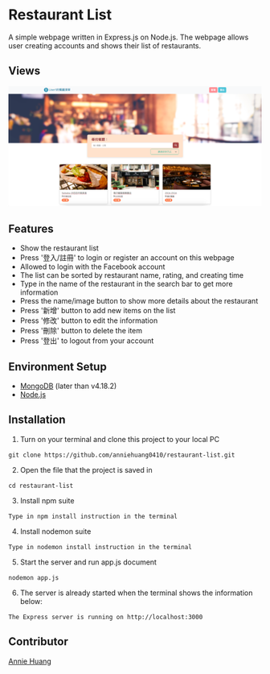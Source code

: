 # Restaurant List
A simple webpage written in Express.js on Node.js. 
The webpage allows user creating accounts and shows their list of restaurants. 

## Views
![index page](https://github.com/anniehuang0410/restaurant-list/blob/main/public/stylesheets/img/restaurant-list.png)

## Features
+ Show the restaurant list 
+ Press '登入/註冊' to login or register an account on this webpage
+ Allowed to login with the Facebook account
+ The list can be sorted by restaurant name, rating, and creating time
+ Type in the name of the restaurant in the search bar to get more information
+ Press the name/image button to show more details about the restaurant
+ Press '新增' button to add new items on the list 
+ Press '修改' button to edit the information
+ Press '刪除' button to delete the item 
+ Press '登出' to logout from your account

## Environment Setup
+ [MongoDB](https://www.mongodb.com/try/download/community) (later than v4.18.2)
+ [Node.js](https://nodejs.org/en)

## Installation
1. Turn on your terminal and clone this project to your local PC
```
git clone https://github.com/anniehuang0410/restaurant-list.git
```
2. Open the file that the project is saved in
```
cd restaurant-list
```
3. Install npm suite
```
Type in npm install instruction in the terminal
```
4. Install nodemon suite
```
Type in nodemon install instruction in the terminal
```
5. Start the server and run app.js document
```
nodemon app.js
```
6. The server is already started when the terminal shows the information below:
```
The Express server is running on http://localhost:3000
```

## Contributor
[Annie Huang](https://github.com/anniehuang0410)
